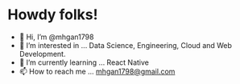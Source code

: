 # Howdy folks!
- 👋 Hi, I’m @mhgan1798
- 👀 I’m interested in ... Data Science, Engineering, Cloud and Web Development.
- 🌱 I’m currently learning ... React Native
- 📫 How to reach me ... mhgan1798@gmail.com

<!---
mhgan1798/mhgan1798 is a ✨ special ✨ repository because its `README.md` (this file) appears on your GitHub profile.
You can click the Preview link to take a look at your changes.
--->
